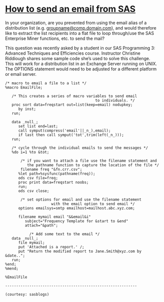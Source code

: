 # [How to send an email from SAS](https://sasbyarvind.wordpress.com/category/sas-and-email/)


In your organization, are you prevented from using the email alias of a distribution list (e.g. groupname@comp.domain.com), and would therefore like to extract the list recipients into a flat file to loop through/use the SAS Enterprise Miner functions, etc. to send the mail?

This question was recently asked by a student in our SAS Programming 3: Advanced Techniques and Efficiencies course. Instructor Christine Riddiough shares some sample code she’s used to solve this challenge. This will work for a distribution list in an Exchange Server running on UNIX. The OPTIONS statement would need to be adjusted for a different platform or email server.

    
```sas
/* macro to email a file to a list */
%macro EmailFile;

   /* This creates a series of macro variables to send email
                                         to individuals. */
   proc sort data=freqstart out=list(keep=email) nodupkey;
      by inst;
   run;

   data _null_;
      set list end=last;
      call symput(compress('email'||_n_),email);
      if last then call symput('tot',trim(left(_n_)));
   run;

   /* cycle through the individual emails to send the messages */
   %do i=1 %to &tot;

       /* if you want to attach a file use the filename statement and 
          the pathname function to capture the location of the file */
       filename freq "&fn.crr.csv";
      %let path=%sysfunc(pathname(freq));
      ods csv file=freq;
      proc print data=freqstart noobs;
      run;
      ods csv close;

       /* set options for email and use the filename statement 
                     with the email option to send email */
      options emailsys=smtp emailhost=mailhost.abc.xyz.com;

      filename mymail email "&&email&i"
         subject="Frequency Template for &start to &end"
         attach="&path";

           /* Add some text to the email */
   data _null_;
      file mymail;
      put 'Attached is a report.' /;
      put "Return the modified report to Jane.Smith@xyz.com by &date..";
   run;
%end;
%mend;

%EmailFile

------------------------------------------------------------

(courtesy: sasblogs)

```























